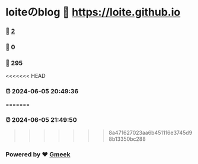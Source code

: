 # loiteのblog :link: https://loite.github.io 
### :page_facing_up: [2](https://loite.github.io/tag.html) 
### :speech_balloon: 0 
### :hibiscus: 295 
<<<<<<< HEAD
### :alarm_clock: 2024-06-05 20:49:36 
=======
### :alarm_clock: 2024-06-05 21:49:50 
>>>>>>> 8a471627023aa6b451116e3745d98b13350bc288
### Powered by :heart: [Gmeek](https://github.com/Meekdai/Gmeek)
